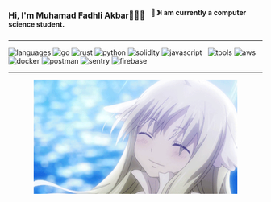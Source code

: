 ### Hi, I'm Muhamad Fadhli Akbar👋🧑‍💻 &nbsp;&nbsp;<sup>👾 &#12299;I am currently a computer science student.</sup>

---

![languages](https://img.shields.io/static/v1?label=&message=Languages:&color=111&style=flat-square)
![go](https://img.shields.io/static/v1?logo=go&label=&message=Go&color=36465D&logoColor=AAA&style=flat-square&link=)
![rust](https://img.shields.io/static/v1?logo=r&label=&message=Rust&color=36465D&logoColor=AAA&style=flat-square)
![python](https://img.shields.io/static/v1?logo=python&label=&message=Python&color=36465D&logoColor=AAA&style=flat-square)
![solidity](https://img.shields.io/static/v1?logo=solidity&label=&message=Solidity&color=36465D&logoColor=AAA&style=flat-square&link=)
![javascript](https://img.shields.io/static/v1?logo=javascript&label=&message=Javascript&color=36465D&logoColor=AAA&style=flat-square)
&nbsp;
![tools](https://img.shields.io/static/v1?label=&message=Tools:&color=111&style=flat-square)
![aws](https://img.shields.io/static/v1?logo=amazon&label=&message=AWS&color=36465D&logoColor=AAA&style=flat-square)
![docker](https://img.shields.io/static/v1?logo=docker&label=&message=Docker&color=36465D&logoColor=AAA&style=flat-square)
![postman](https://img.shields.io/static/v1?logo=postman&label=&message=Postman&color=36465D&logoColor=AAA&style=flat-square)
![sentry](https://img.shields.io/static/v1?logo=sentry&label=&message=Sentry&color=36465D&logoColor=AAA&style=flat-square)
![firebase](https://img.shields.io/static/v1?logo=firebase&label=&message=Firebase&color=36465D&logoColor=AAA&style=flat-square)
&nbsp;&nbsp;&nbsp;

---

<!-- https://github-profile-summary-cards.vercel.app/demo.html  aaaaaa-->
<!-- <p  align="center">
  <img src="http://github-profile-summary-cards.vercel.app/api/cards/profile-details?username=fdhliakbar&theme=github_dark" width="78%"><img src="./Assets/onodera.gif" alt="Onodera gif" height="110px" style="padding-left:20px"></br></p> -->

<p align="center">
<img src="./Assets/mavis.gif" alt="Onodera banner" width="80%">
</p>
